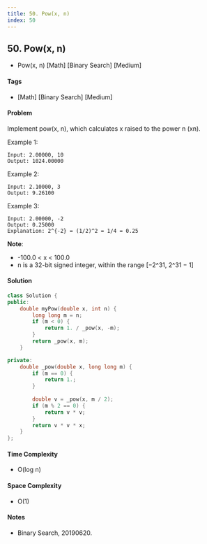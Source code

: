 ```yaml
---
title: 50. Pow(x, n)
index: 50
---
```


## 50. Pow(x, n)
- Pow(x, n) [Math] [Binary Search] [Medium]

#### Tags
- [Math] [Binary Search] [Medium]

#### Problem
Implement pow(x, n), which calculates x raised to the power n (xn).

Example 1:

    Input: 2.00000, 10
    Output: 1024.00000

Example 2:

    Input: 2.10000, 3
    Output: 9.26100

Example 3:

    Input: 2.00000, -2
    Output: 0.25000
    Explanation: 2^{-2} = (1/2)^2 = 1/4 = 0.25

**Note**:

- -100.0 < x < 100.0
- n is a 32-bit signed integer, within the range [−2^31, 2^31 − 1]

#### Solution
``` C++
class Solution {
public:
    double myPow(double x, int n) {
        long long m = n;
        if (m < 0) {
            return 1. / _pow(x, -m);
        }
        return _pow(x, m);
    }

private:
    double _pow(double x, long long m) {
        if (m == 0) {
            return 1.;
        }
        
        double v = _pow(x, m / 2);
        if (m % 2 == 0) {
            return v * v;
        }
        return v * v * x;
    }
};
```

#### Time Complexity
- O(log n)

#### Space Complexity
- O(1)

#### Notes
- Binary Search, 20190620.
